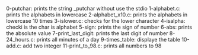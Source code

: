 0-putchar: prints the string _putchar without use the stdio
1-alphabet.c: prints the alphabets in lowercase
2-alphabet_x10.c: prints the alphabets in lowercase 10 times
3-islower.c: checks for the lower character
4-isalpha: checki is the char is alphabet
5-sign: prints the sign of number
6-abs: prints the absolute value
7-print_last_digit: prints the last digit of number
8-24_hours.c: prints all minutes of a day
9-times_table: displaye the table
10-add.c: add two integer
11-print_to_98.c: prints all numbers to 98
